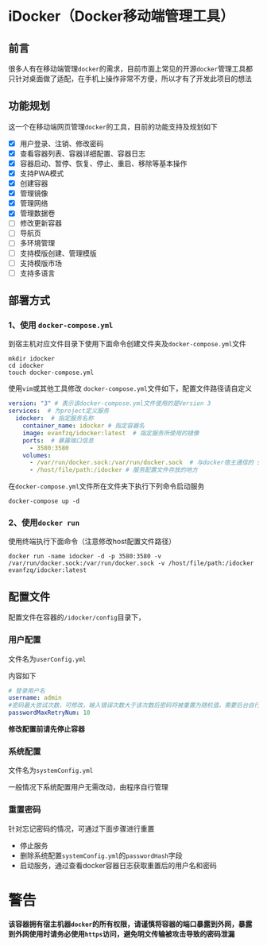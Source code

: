 # iDocker（Docker移动端管理工具）
## 前言
很多人有在移动端管理`docker`的需求，目前市面上常见的开源`docker`管理工具都只针对桌面做了适配，在手机上操作非常不方便，所以才有了开发此项目的想法

## 功能规划
这一个在移动端网页管理`docker`的工具，目前的功能支持及规划如下

- [x] 用户登录、注销、修改密码 
- [x] 查看容器列表、容器详细配置、容器日志 
- [x] 容器启动、暂停、恢复、停止、重启、移除等基本操作 
- [x] 支持PWA模式 
- [x] 创建容器 
- [x] 管理镜像 
- [x] 管理网络 
- [x] 管理数据卷 
- [ ] 修改更新容器
- [ ] 导航页
- [ ] 多环境管理
- [ ] 支持模版创建、管理模版
- [ ] 支持模版市场
- [ ] 支持多语言
  
## 部署方式

### 1、使用 `docker-compose.yml`

到宿主机对应文件目录下使用下面命令创建文件夹及`docker-compose.yml`文件
```
mkdir idocker
cd idocker
touch docker-compose.yml
```
使用`vim`或其他工具修改 `docker-compose.yml`文件如下，配置文件路径请自定义
```yml
version: "3" # 表示该docker-compose.yml文件使用的是Version 3  
services:  # 为project定义服务
  idocker:  # 指定服务名称
    container_name: idocker # 指定容器名
    image: evanfzq/idocker:latest  # 指定服务所使用的镜像
    ports:  # 暴露端口信息
      - 3580:3580
    volumes:
      - /var/run/docker.sock:/var/run/docker.sock  # 与docker宿主通信的 sock 地址
      - /host/file/path:/idocker # 服务配置文件存放的地方
```
在`docker-compose.yml`文件所在文件夹下执行下列命令启动服务
```
docker-compose up -d 
```

### 2、使用`docker run`
使用终端执行下面命令（注意修改host配置文件路径）
```
docker run -name idocker -d -p 3580:3580 -v /var/run/docker.sock:/var/run/docker.sock -v /host/file/path:/idocker evanfzq/idocker:latest
```

## 配置文件
配置文件在容器的`/idocker/config`目录下，
### 用户配置
文件名为`userConfig.yml`

内容如下
```yml
# 登录用户名
username: admin 
#密码最大尝试次数，可修改，输入错误次数大于该次数后密码将被重置为随机值，需要后台自行修改密码以便登录（该设置为安全设置，避免暴力破解密码）
passwordMaxRetryNum: 10
```
**修改配置前请先停止容器**
### 系统配置
文件名为`systemConfig.yml`

一般情况下系统配置用户无需改动，由程序自行管理

### 重置密码
针对忘记密码的情况，可通过下面步骤进行重置

- 停止服务
- 删除系统配置`systemConfig.yml`的`passwordHash`字段
- 启动服务，通过查看docker容器日志获取重置后的用户名和密码

# 警告
**该容器拥有宿主机器`docker`的所有权限，请谨慎将容器的端口暴露到外网，暴露到外网使用时请务必使用`https`访问，避免明文传输被攻击导致的密码泄漏**